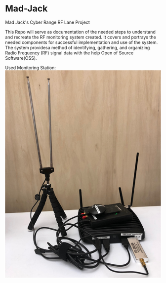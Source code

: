 # Mad-Jack
Mad Jack's Cyber Range RF Lane Project

This Repo will serve as documentation of the needed steps to understand and recreate the RF monitoring system created. It covers and portrays the needed components for successful implementation and use of the system. The system providesa method of identifying, gathering, and organizing Radio Frequency (RF) signal data with the help Open of Source Software(OSS).

Used Monitoring Station:
![image](big-data.JPG)
